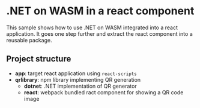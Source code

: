 # .NET on WASM in a react component

This sample shows how to use .NET on WASM integrated into a react application. It goes one step further and extract the react component into a reusable package.

## Project structure

- **app**: target react application using `react-scripts`
- **qrlibrary**: npm library implementing QR generation
  - **dotnet**: .NET implementation of QR generator
  - **react**: webpack bundled ract component for showing a QR code image
